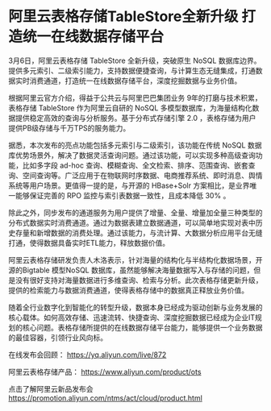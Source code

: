 # 阿里云表格存储TableStore全新升级 打造统一在线数据存储平台
3月6日，阿里云表格存储 TableStore 全新升级，突破原生 NoSQL 数据库边界。提供多元索引、二级索引能力，支持数据便捷查询，与计算生态无缝集成，打通数据实时消费通道，打造统一在线数据存储平台，深度挖掘数据与业务价值。

根据阿里云官方介绍，得益于公共云与阿里巴巴集团业务 9年的打磨与技术积累，表格存储 TableStore 作为阿里云自研的 NoSQL 多模型数据库，为海量结构化数据提供稳定高效的查询与分析服务。基于分布式存储引擎 2.0 ，表格存储为用户提供PB级存储与千万TPS的服务能力。

据悉，本次发布的亮点功能包括多元索引与二级索引，该功能在传统 NoSQL 数据库优势场景外，解决了数据灵活查询问题。通过该功能，可以实现多种高级查询功能，比如多字段 ad-hoc 查询、模糊查询、全文检索、排序、范围查询、嵌套查询、空间查询等。广泛应用于在物联网时序数据、电商推荐系统、即时消息、舆情系统等用户场景。更值得一提的是，与开源的 HBase+Solr 方案相比，是业界唯一能够保证完善的 RPO 监控与索引表数据一致性，且成本降低 30% 。

除此之外，同步发布的通道服务为用户提供了增量、全量、增量加全量三种类型的分布式数据实时消费通道。通过为数据表建立数据通道，可以简单地实现对表中历史存量和新增数据的消费处理。通过该能力，与流计算、大数据分析应用平台无缝打通，使得数据具备实时ETL能力，释放数据价值。

阿里云表格存储研发负责人木洛表示，针对海量的结构化与半结构化数据场景，开源的Bigtable 模型NoSQL 数据库，虽然能够解决海量数据写入与存储的问题，但是没有很好支持对海量数据进行多维查询、检索与分析。此次表格存储更新升级，提供的检索能力与数据消费通道，使得表格存储中的数据真正释放业务价值。

随着全行业数字化到智能化的转型升级，数据本身已经成为驱动创新与业务发展的核心载体。如何高效存储、迅速流转、快捷查询、深度挖掘数据已经成为企业IT规划的核心问题。表格存储所提供的在线数据存储平台能力，能够提供一个业务数据的最佳容器，引领行业风向标。

在线发布会回顾：
https://yq.aliyun.com/live/872

阿里云表格存储产品：
https://www.aliyun.com/product/ots

点击了解阿里云新品发布会
https://promotion.aliyun.com/ntms/act/cloud/product.html
